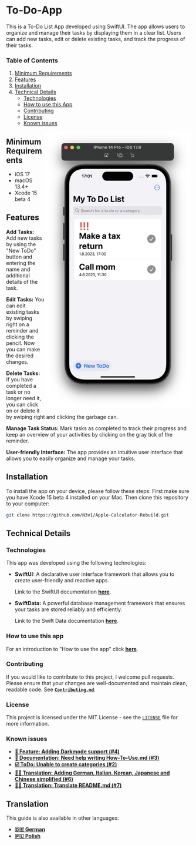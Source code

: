 # To-Do-App
<!--<img align="right"  width="100" src="https://media.giphy.com/media/M9gbBd9nbDrOTu1Mqx/giphy.gif"></a>-->
This is a To-Do List App developed using SwiftUI. The app allows users to organize and manage their tasks by displaying them in a clear list. Users can add new tasks, edit or delete existing tasks, and track the progress of their tasks.

### Table of Contents
1. [Minimum Requirements](https://github.com/N3v1/To-Do-App#minimum-requirements)
2. [Features](https://github.com/N3v1/To-Do-App#features)
3. [Installation](https://github.com/N3v1/To-Do-App#installation)
4. [Technical Details](https://github.com/N3v1/To-Do-App#technical-details)
   - [Technologies](https://github.com/N3v1/To-Do-App#technologies)
   - [How to use this App](https://github.com/N3v1/To-Do-App#how-to-use-this-app)
   - [Contributing](https://github.com/N3v1/To-Do-App#contributing)
   - [License](https://github.com/N3v1/To-Do-App#license)
   - [Known issues](https://github.com/N3v1/To-Do-App#known-issues)

<img align="right" width="400" src="Reminder.png"></a> 
## Minimum Requirements
- iOS 17
- macOS 13.4+
- Xcode 15 beta 4

## Features
**Add Tasks:** Add new tasks by using the "New ToDo" button and entering the name and additional details of the task.

**Edit Tasks:** You can edit existing tasks by swiping right on a reminder and clicking the pencil. Now you can make the desired changes.

**Delete Tasks:** If you have completed a task or no longer need it, you can click on or delete it by swiping right and clicking the garbage can.

**Manage Task Status:** Mark tasks as completed to track their progress and keep an overview of your activities by clicking on the gray tick of the reminder.

**User-friendly Interface:** The app provides an intuitive user interface that allows you to easily organize and manage your tasks.

## Installation
To install the app on your device, please follow these steps:
First make sure you have Xcode 15 beta 4 installed on your Mac. 
Then clone this repository to your computer:

```bash
git clone https://github.com/N3v1/Apple-Calculator-Rebuild.git
```

## Technical Details
### Technologies
This app was developed using the following technologies:

- **SwiftUI:** A declarative user interface framework that allows you to create user-friendly and reactive apps.

   Link to the SwiftUI documentation [**here**](https://developer.apple.com/xcode/swiftui/).

- **SwiftData:** A powerful database management framework that ensures your tasks are stored reliably and efficiently. 

   Link to the Swift Data documentation [**here**](https://developer.apple.com/documentation/swiftdata/).

### How to use this app
For an introduction to "How to use the app" click [**here**](How-To-Use.md).

### Contributing
If you would like to contribute to this project, I welcome pull requests. Please ensure that your changes are well-documented and maintain clean, readable code. See [**`Contributing.md`**](Contribute.md).

### License
This project is licensed under the MIT License - see the [`LICENSE`](LICENSE) file for more information.

### Known issues
- [**🌟 Feature: Adding Darkmode support (#4)**](https://github.com/N3v1/To-Do-App/issues/4)
- [**📖 Documentation: Need help writing How-To-Use.md (#3)**](https://github.com/N3v1/To-Do-App/issues/3) 
- [**☑️ ToDo: Unable to create categories (#2)**](https://github.com/N3v1/To-Do-App/issues/2)
- [**🧑‍💼 Translation: Adding German, Italian, Korean, Japanese and Chinese simplified (#6)**](https://github.com/N3v1/To-Do-App/issues/6)
- [**🧑‍💼 Translation: Translate README.md (#7)**](https://github.com/N3v1/To-Do-App/issues/7)

## Translation
This guide is also available in other languages:
<!-- Languages start -->
- [**🇩🇪 German**](translation/README_de.md)
- [**🇵🇱 Polish**](translation/README_pl.md)
<!-- Languages end -->

